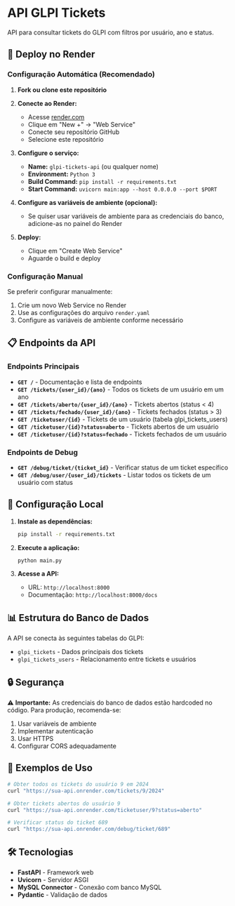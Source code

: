 # API GLPI Tickets

API para consultar tickets do GLPI com filtros por usuário, ano e status.

## 🚀 Deploy no Render

### Configuração Automática (Recomendado)

1. **Fork ou clone este repositório**
2. **Conecte ao Render:**
   - Acesse [render.com](https://render.com)
   - Clique em "New +" → "Web Service"
   - Conecte seu repositório GitHub
   - Selecione este repositório

3. **Configure o serviço:**
   - **Name:** `glpi-tickets-api` (ou qualquer nome)
   - **Environment:** `Python 3`
   - **Build Command:** `pip install -r requirements.txt`
   - **Start Command:** `uvicorn main:app --host 0.0.0.0 --port $PORT`

4. **Configure as variáveis de ambiente (opcional):**
   - Se quiser usar variáveis de ambiente para as credenciais do banco, adicione-as no painel do Render

5. **Deploy:**
   - Clique em "Create Web Service"
   - Aguarde o build e deploy

### Configuração Manual

Se preferir configurar manualmente:

1. Crie um novo Web Service no Render
2. Use as configurações do arquivo `render.yaml`
3. Configure as variáveis de ambiente conforme necessário

## 📋 Endpoints da API

### Endpoints Principais

- **`GET /`** - Documentação e lista de endpoints
- **`GET /tickets/{user_id}/{ano}`** - Todos os tickets de um usuário em um ano
- **`GET /tickets/aberto/{user_id}/{ano}`** - Tickets abertos (status < 4)
- **`GET /tickets/fechado/{user_id}/{ano}`** - Tickets fechados (status > 3)
- **`GET /ticketuser/{id}`** - Tickets de um usuário (tabela glpi_tickets_users)
- **`GET /ticketuser/{id}?status=aberto`** - Tickets abertos de um usuário
- **`GET /ticketuser/{id}?status=fechado`** - Tickets fechados de um usuário

### Endpoints de Debug

- **`GET /debug/ticket/{ticket_id}`** - Verificar status de um ticket específico
- **`GET /debug/user/{user_id}/tickets`** - Listar todos os tickets de um usuário com status

## 🔧 Configuração Local

1. **Instale as dependências:**
   ```bash
   pip install -r requirements.txt
   ```

2. **Execute a aplicação:**
   ```bash
   python main.py
   ```

3. **Acesse a API:**
   - URL: `http://localhost:8000`
   - Documentação: `http://localhost:8000/docs`

## 📊 Estrutura do Banco de Dados

A API se conecta às seguintes tabelas do GLPI:
- `glpi_tickets` - Dados principais dos tickets
- `glpi_tickets_users` - Relacionamento entre tickets e usuários

## 🔒 Segurança

⚠️ **Importante:** As credenciais do banco de dados estão hardcoded no código. Para produção, recomenda-se:

1. Usar variáveis de ambiente
2. Implementar autenticação
3. Usar HTTPS
4. Configurar CORS adequadamente

## 📝 Exemplos de Uso

```bash
# Obter todos os tickets do usuário 9 em 2024
curl "https://sua-api.onrender.com/tickets/9/2024"

# Obter tickets abertos do usuário 9
curl "https://sua-api.onrender.com/ticketuser/9?status=aberto"

# Verificar status do ticket 689
curl "https://sua-api.onrender.com/debug/ticket/689"
```

## 🛠️ Tecnologias

- **FastAPI** - Framework web
- **Uvicorn** - Servidor ASGI
- **MySQL Connector** - Conexão com banco MySQL
- **Pydantic** - Validação de dados 